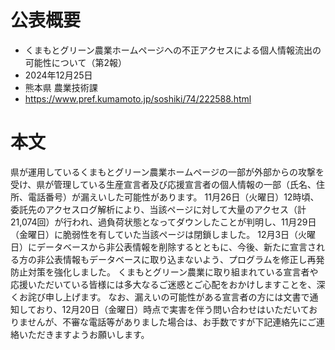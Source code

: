 # 公表概要
- くまもとグリーン農業ホームページへの不正アクセスによる個人情報流出の可能性について（第2報）
- 2024年12月25日
- 熊本県 農業技術課
- https://www.pref.kumamoto.jp/soshiki/74/222588.html

# 本文
県が運用しているくまもとグリーン農業ホームページの一部が外部からの攻撃を受け、県が管理している生産宣言者及び応援宣言者の個人情報の一部（氏名、住所、電話番号）が漏えいした可能性があります。
11月26日（火曜日）12時頃、委託先のアクセスログ解析により、当該ページに対して大量のアクセス（計21,074回）が行われ、過負荷状態となってダウンしたことが判明し、11月29日（金曜日）に脆弱性を有していた当該ページは閉鎖しました。
12月3日（火曜日）にデータベースから非公表情報を削除するとともに、今後、新たに宣言される方の非公表情報もデータベースに取り込まないよう、プログラムを修正し再発防止対策を強化しました。
くまもとグリーン農業に取り組まれている宣言者や応援いただいている皆様には多大なるご迷惑とご心配をおかけしますことを、深くお詫び申し上げます。
なお、漏えいの可能性がある宣言者の方には文書で通知しており、12月20日（金曜日）時点で実害を伴う問い合わせはいただいておりませんが、不審な電話等がありました場合は、お手数ですが下記連絡先にご連絡いただきますようお願いします。
